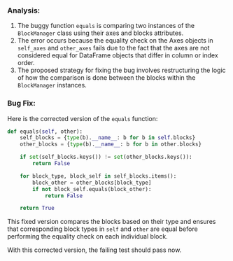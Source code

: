 ### Analysis:
1. The buggy function `equals` is comparing two instances of the `BlockManager` class using their axes and blocks attributes.
2. The error occurs because the equality check on the Axes objects in `self_axes` and `other_axes` fails due to the fact that the axes are not considered equal for DataFrame objects that differ in column or index order.
3. The proposed strategy for fixing the bug involves restructuring the logic of how the comparison is done between the blocks within the `BlockManager` instances.

### Bug Fix:
Here is the corrected version of the `equals` function:

```python
def equals(self, other):
    self_blocks = {type(b).__name__: b for b in self.blocks}
    other_blocks = {type(b).__name__: b for b in other.blocks}

    if set(self_blocks.keys()) != set(other_blocks.keys()):
        return False

    for block_type, block_self in self_blocks.items():
        block_other = other_blocks[block_type]
        if not block_self.equals(block_other):
            return False

    return True
```

This fixed version compares the blocks based on their type and ensures that corresponding block types in `self` and `other` are equal before performing the equality check on each individual block.

With this corrected version, the failing test should pass now.